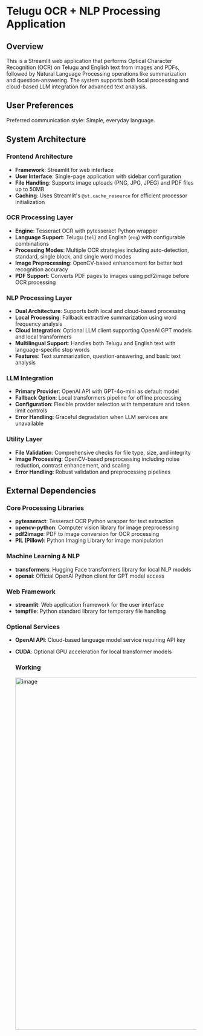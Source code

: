 # Telugu OCR + NLP Processing Application

## Overview

This is a Streamlit web application that performs Optical Character Recognition (OCR) on Telugu and English text from images and PDFs, followed by Natural Language Processing operations like summarization and question-answering. The system supports both local processing and cloud-based LLM integration for advanced text analysis.

## User Preferences

Preferred communication style: Simple, everyday language.

## System Architecture

### Frontend Architecture
- **Framework**: Streamlit for web interface
- **User Interface**: Single-page application with sidebar configuration
- **File Handling**: Supports image uploads (PNG, JPG, JPEG) and PDF files up to 50MB
- **Caching**: Uses Streamlit's `@st.cache_resource` for efficient processor initialization

### OCR Processing Layer
- **Engine**: Tesseract OCR with pytesseract Python wrapper
- **Language Support**: Telugu (`tel`) and English (`eng`) with configurable combinations
- **Processing Modes**: Multiple OCR strategies including auto-detection, standard, single block, and single word modes
- **Image Preprocessing**: OpenCV-based enhancement for better text recognition accuracy
- **PDF Support**: Converts PDF pages to images using pdf2image before OCR processing

### NLP Processing Layer
- **Dual Architecture**: Supports both local and cloud-based processing
- **Local Processing**: Fallback extractive summarization using word frequency analysis
- **Cloud Integration**: Optional LLM client supporting OpenAI GPT models and local transformers
- **Multilingual Support**: Handles both Telugu and English text with language-specific stop words
- **Features**: Text summarization, question-answering, and basic text analysis

### LLM Integration
- **Primary Provider**: OpenAI API with GPT-4o-mini as default model
- **Fallback Option**: Local transformers pipeline for offline processing
- **Configuration**: Flexible provider selection with temperature and token limit controls
- **Error Handling**: Graceful degradation when LLM services are unavailable

### Utility Layer
- **File Validation**: Comprehensive checks for file type, size, and integrity
- **Image Processing**: OpenCV-based preprocessing including noise reduction, contrast enhancement, and scaling
- **Error Handling**: Robust validation and preprocessing pipelines

## External Dependencies

### Core Processing Libraries
- **pytesseract**: Tesseract OCR Python wrapper for text extraction
- **opencv-python**: Computer vision library for image preprocessing
- **pdf2image**: PDF to image conversion for OCR processing
- **PIL (Pillow)**: Python Imaging Library for image manipulation

### Machine Learning & NLP
- **transformers**: Hugging Face transformers library for local NLP models
- **openai**: Official OpenAI Python client for GPT model access

### Web Framework
- **streamlit**: Web application framework for the user interface
- **tempfile**: Python standard library for temporary file handling

### Optional Services
- **OpenAI API**: Cloud-based language model service requiring API key
- **CUDA**: Optional GPU acceleration for local transformer models

  ### Working
  <img width="1920" height="931" alt="image" src="https://github.com/user-attachments/assets/550165af-6636-4fe0-946f-05b8e9219fb1" />
